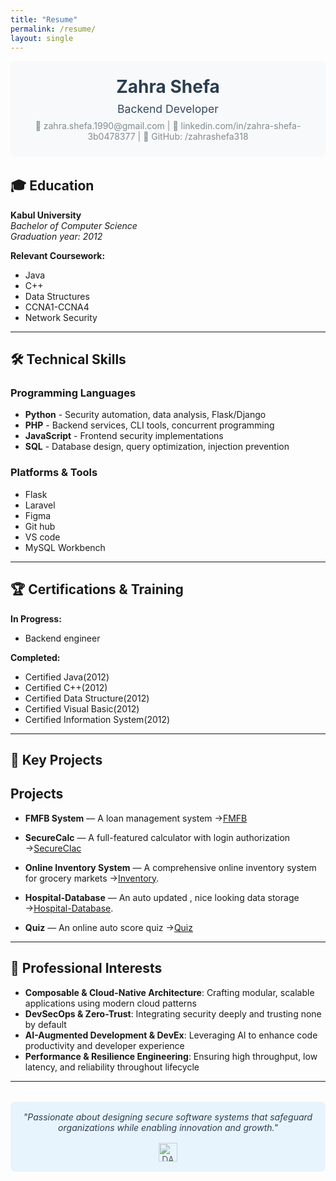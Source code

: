 ```yaml
---
title: "Resume"
permalink: /resume/
layout: single
---
```


<div style="text-align:center; margin-bottom:2rem; padding:1.5rem; background:#f8f9fa; border-radius:8px;">
  <h1 style="margin:0; color:#2c3e50;">Zahra Shefa</h1>
  <p style="margin:0.5rem 0; font-size:1.1rem; color:#34495e;">Backend Developer</p>
  <p style="margin:0; color:#7f8c8d;">📧 zahra.shefa.1990@gmail.com | 🔗 linkedin.com/in/zahra-shefa-3b0478377 | 🐙 GitHub: /zahrashefa318</p>
</div>

## 🎓 Education

**Kabul University**  
*Bachelor of Computer Science*  
*Graduation year: 2012*  



**Relevant Coursework:**
- Java
- C++
- Data Structures
- CCNA1-CCNA4
- Network Security
---


## 🛠️ Technical Skills

### Programming Languages
- **Python** - Security automation, data analysis, Flask/Django
- **PHP** - Backend services, CLI tools, concurrent programming
- **JavaScript** - Frontend security implementations
- **SQL** - Database design, query optimization, injection prevention

###  Platforms & Tools
- Flask
- Laravel
- Figma
- Git hub
- VS code
- MySQL Workbench


---

## 🏆 Certifications & Training

**In Progress:**
- Backend engineer

**Completed:**
- Certified Java(2012)
- Certified C++(2012)
- Certified Data Structure(2012)
- Certified Visual Basic(2012)
- Certified Information System(2012)




---

## 🚀 Key Projects


## Projects
- **FMFB System** — A loan management system →[FMFB](ProjectGallery/FMFB.md)
- **SecureCalc** — A full-featured calculator with login authorization →[SecureClac](ProjectGallery/secCalc.md) 
- **Online Inventory System** — A comprehensive online inventory system for grocery markets →[Inventory](ProjectGallery/inventory.md).
- **Hospital-Database** — An auto updated , nice looking data storage →[Hospital-Database](ProjectGallery/hospital.md).

-  **Quiz** — An online auto score quiz →[Quiz](ProjectGallery/quiz.md)

---

## 🎯 Professional Interests

- **Composable & Cloud-Native Architecture**: Crafting modular, scalable applications using modern cloud patterns
- **DevSecOps & Zero-Trust**: Integrating security deeply and trusting none by default
- **AI-Augmented Development & DevEx**: Leveraging AI to enhance code productivity and developer experience
- **Performance & Resilience Engineering**: Ensuring high throughput, low latency, and reliability throughout lifecycle

---

<div style="text-align:center; margin-top:2rem; padding:1rem; background:#e8f4fd; border-radius:8px;">
  <p style="margin:0; font-style:italic; color:#2c3e50;">"Passionate about designing secure software systems that safeguard organizations while enabling innovation and growth."</p>
  
  <div style="margin-top:1rem;">
    <img src="{{ '/assets/img/dae-logo.jpg' | relative_url }}" alt="DAE Logo" style="height:30px; opacity:0.7;">
  </div>
</div>
